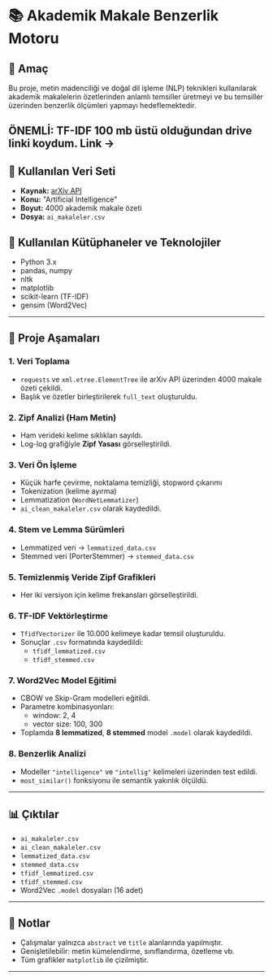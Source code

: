 # 📚 Akademik Makale Benzerlik Motoru

## 🎯 Amaç
Bu proje, metin madenciliği ve doğal dil işleme (NLP) teknikleri kullanılarak akademik makalelerin özetlerinden anlamlı temsiller üretmeyi ve bu temsiller üzerinden benzerlik ölçümleri yapmayı hedeflemektedir.

## ÖNEMLİ: TF-IDF 100 mb üstü olduğundan drive linki koydum. Link ->
## 📁 Kullanılan Veri Seti
- **Kaynak:** [arXiv API](https://arxiv.org/help/api/)
- **Konu:** "Artificial Intelligence"
- **Boyut:** 4000 akademik makale özeti
- **Dosya:** `ai_makaleler.csv`

## 🧰 Kullanılan Kütüphaneler ve Teknolojiler
- Python 3.x
- pandas, numpy
- nltk
- matplotlib
- scikit-learn (TF-IDF)
- gensim (Word2Vec)

---

## 🔧 Proje Aşamaları

### 1. Veri Toplama
- `requests` ve `xml.etree.ElementTree` ile arXiv API üzerinden 4000 makale özeti çekildi.
- Başlık ve özetler birleştirilerek `full_text` oluşturuldu.

### 2. Zipf Analizi (Ham Metin)
- Ham verideki kelime sıklıkları sayıldı.
- Log-log grafiğiyle **Zipf Yasası** görselleştirildi.

### 3. Veri Ön İşleme
- Küçük harfe çevirme, noktalama temizliği, stopword çıkarımı
- Tokenization (kelime ayırma)
- Lemmatization (`WordNetLemmatizer`)
- `ai_clean_makaleler.csv` olarak kaydedildi.

### 4. Stem ve Lemma Sürümleri
- Lemmatized veri → `lemmatized_data.csv`
- Stemmed veri (PorterStemmer) → `stemmed_data.csv`

### 5. Temizlenmiş Veride Zipf Grafikleri
- Her iki versiyon için kelime frekansları görselleştirildi.

### 6. TF-IDF Vektörleştirme
- `TfidfVectorizer` ile 10.000 kelimeye kadar temsil oluşturuldu.
- Sonuçlar `.csv` formatında kaydedildi:
  - `tfidf_lemmatized.csv`
  - `tfidf_stemmed.csv`

### 7. Word2Vec Model Eğitimi
- CBOW ve Skip-Gram modelleri eğitildi.
- Parametre kombinasyonları:
  - window: 2, 4
  - vector size: 100, 300
- Toplamda **8 lemmatized**, **8 stemmed** model `.model` olarak kaydedildi.

### 8. Benzerlik Analizi
- Modeller `"intelligence"` ve `"intellig"` kelimeleri üzerinden test edildi.
- `most_similar()` fonksiyonu ile semantik yakınlık ölçüldü.

---

## 📊 Çıktılar
- `ai_makaleler.csv`
- `ai_clean_makaleler.csv`
- `lemmatized_data.csv`
- `stemmed_data.csv`
- `tfidf_lemmatized.csv`
- `tfidf_stemmed.csv`
- Word2Vec `.model` dosyaları (16 adet)

---

## 📝 Notlar
- Çalışmalar yalnızca `abstract` ve `title` alanlarında yapılmıştır.
- Genişletilebilir: metin kümelendirme, sınıflandırma, özetleme vb.
- Tüm grafikler `matplotlib` ile çizilmiştir.

---
